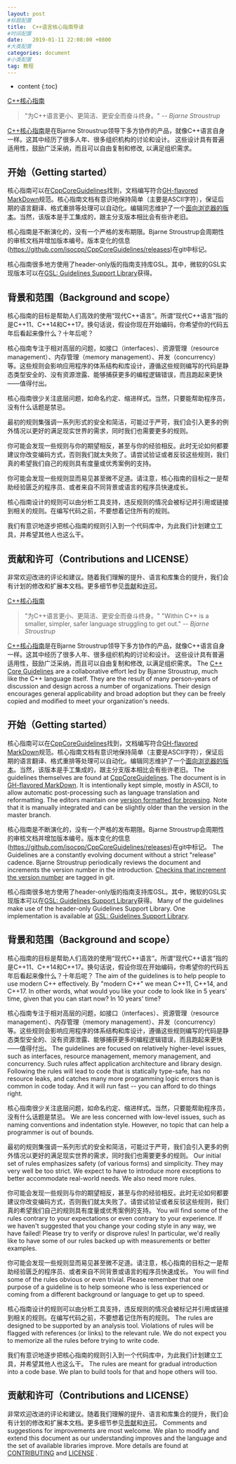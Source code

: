 ```yaml
---
layout: post
#标题配置
title:  C++语言核心指南导读
#时间配置
date:   2019-01-11 22:08:00 +0800
#大类配置
categories: document
#小类配置
tag: 教程
---
```


* content
{:toc}

[C++核心指南](http://isocpp.github.io/CppCoreGuidelines/CppCoreGuidelines)

>"为C++语言更小、更简洁、更安全而奋斗终身。"
>-- <cite>Bjarne Stroustrup</cite>

[C++核心指南](CppCoreGuidelines.md)是在Bjarne Stroustrup领导下多方协作的产品，就像C++语言自身一样。这其中经历了很多人年、很多组织机构的讨论和设计。
这些设计具有普遍适用性，鼓励广泛采纳，而且可以自由复制和修改, 以满足组织需求。

## 开始（Getting started）

核心指南可以在[CppCoreGuidelines](CppCoreGuidelines.md)找到，文档编写符合[GH-flavored MarkDown](https://github.github.com/gfm/)规范。核心指南文档有意识地保持简单（主要是ASCII字符），保证后期的语言翻译、格式重排等处理可以自动化。编辑同志维护了一个[面向浏览器的版本](http://isocpp.github.io/CppCoreGuidelines/CppCoreGuidelines)。当然，该版本是手工集成的，跟主分支版本相比会有些许老旧。

核心指南是不断演化的，没有一个严格的发布期限。Bjarne Stroustrup会周期性的审核文档并增加版本编号。版本变化的信息(https://github.com/isocpp/CppCoreGuidelines/releases)在git中标记。

核心指南很多地方使用了header-only版的指南支持库GSL。其中，微软的GSL实现版本可以在[GSL: Guidelines Support Library](https://github.com/Microsoft/GSL)获得。

## 背景和范围（Background and scope）

核心指南的目标是帮助人们高效的使用“现代C++语言”。所谓“现代C++语言”指的是C++11、C++14和C++17。换句话说，假设你现在开始编码，你希望你的代码五年后看起来像什么？十年后呢？

核心指南专注于相对高层的问题，如接口（interfaces）、资源管理（resource management）、内存管理（memory management）、并发（concurrency）等。这些规则会影响应用程序的体系结构和库设计，遵循这些规则编写的代码是静态类型安全的、没有资源泄露、能够捕获更多的编程逻辑错误，而且跑起来更快——值得付出。

核心指南很少关注底层问题，如命名约定、缩进样式。当然，只要能帮助程序员，没有什么话题是禁忌。

最初的规则集强调一系列形式的安全和简洁，可能过于严苛，我们会引入更多的例外情况以更好的满足现实世界的需求，同时我们也需要更多的规则。

你可能会发现一些规则与你的期望相反，甚至与你的经验相反。此时无论如何都要建议你改变编码方式，否则我们就太失败了。请尝试验证或者反驳这些规则，我们真的希望我们自己的规则具有度量或优秀案例的支持。

你可能会发现一些规则显而易见甚至微不足道。请注意，核心指南的目标之一是帮助经验匮乏的程序员、或者来自不同背景或语言的程序员快速成长。

核心指南设计的规则可以由分析工具支持，违反规则的情况会被标记并引用或链接到相关的规则。在编写代码之前，不要想着记住所有的规则。

我们有意识地逐步把核心指南的规则引入到一个代码库中，为此我们计划建立工具，并希望其他人也这么干。

## 贡献和许可（Contributions and LICENSE）

非常欢迎改进的评论和建议。随着我们理解的提升、语言和库集合的提升，我们会有计划的修改和扩展本文档。更多细节参见[贡献](./CONTRIBUTING.md)和[许可](./LICENSE)。








[C++核心指南](http://isocpp.github.io/CppCoreGuidelines/CppCoreGuidelines)

>"为C++语言更小、更简洁、更安全而奋斗终身。"
>"Within C++ is a smaller, simpler, safer language struggling to get out."
>-- <cite>Bjarne Stroustrup</cite>

[C++核心指南](CppCoreGuidelines.md)是在Bjarne Stroustrup领导下多方协作的产品，就像C++语言自身一样。这其中经历了很多人年、很多组织机构的讨论和设计。
这些设计具有普遍适用性，鼓励广泛采纳，而且可以自由复制和修改, 以满足组织需求。
The [C++ Core Guidelines](CppCoreGuidelines.md) are a collaborative effort led by Bjarne Stroustrup, much like the C++ language itself. They are the result of many
person-years of discussion and design across a number of organizations. Their design encourages general applicability and broad adoption but
they can be freely copied and modified to meet your organization's needs.

## 开始（Getting started）

核心指南可以在[CppCoreGuidelines](CppCoreGuidelines.md)找到，文档编写符合[GH-flavored MarkDown](https://github.github.com/gfm/)规范。核心指南文档有意识地保持简单（主要是ASCII字符），保证后期的语言翻译、格式重排等处理可以自动化。编辑同志维护了一个[面向浏览器的版本](http://isocpp.github.io/CppCoreGuidelines/CppCoreGuidelines)。当然，该版本是手工集成的，跟主分支版本相比会有些许老旧。
The guidelines themselves are found at [CppCoreGuidelines](CppCoreGuidelines.md). The document is in [GH-flavored MarkDown](https://github.github.com/gfm/). It is intentionally kept simple, mostly in ASCII, to allow automatic post-processing such as language translation and reformatting. The editors maintain one
[version formatted for browsing](http://isocpp.github.io/CppCoreGuidelines/CppCoreGuidelines). Note that it is manually integrated and can be slightly older than the version in the master branch.

核心指南是不断演化的，没有一个严格的发布期限。Bjarne Stroustrup会周期性的审核文档并增加版本编号。版本变化的信息(https://github.com/isocpp/CppCoreGuidelines/releases)在git中标记。
The Guidelines are a constantly evolving document without a strict "release" cadence. Bjarne Stroustrup periodically reviews the document and increments the version number in the introduction. [Checkins that increment the version number](https://github.com/isocpp/CppCoreGuidelines/releases) are tagged in git. 

核心指南很多地方使用了header-only版的指南支持库GSL。其中，微软的GSL实现版本可以在[GSL: Guidelines Support Library](https://github.com/Microsoft/GSL)获得。
Many of the guidelines make use of the header-only Guidelines Support Library. One implementation is available at [GSL: Guidelines Support Library](https://github.com/Microsoft/GSL).

## 背景和范围（Background and scope）

核心指南的目标是帮助人们高效的使用“现代C++语言”。所谓“现代C++语言”指的是C++11、C++14和C++17。换句话说，假设你现在开始编码，你希望你的代码五年后看起来像什么？十年后呢？
The aim of the guidelines is to help people to use modern C++ effectively. By "modern C++" we mean C++11, C++14, and C++17. In other
words, what would you like your code to look like in 5 years' time, given that you can start now? In 10 years' time?

核心指南专注于相对高层的问题，如接口（interfaces）、资源管理（resource management）、内存管理（memory management）、并发（concurrency）等。这些规则会影响应用程序的体系结构和库设计，遵循这些规则编写的代码是静态类型安全的、没有资源泄露、能够捕获更多的编程逻辑错误，而且跑起来更快——值得付出。
The guidelines are focused on relatively higher-level issues, such as interfaces, resource management, memory management, and concurrency. Such
rules affect application architecture and library design. Following the rules will lead to code that is statically type-safe, has no resource
leaks, and catches many more programming logic errors than is common in code today. And it will run fast -- you can afford to do things right.

核心指南很少关注底层问题，如命名约定、缩进样式。当然，只要能帮助程序员，没有什么话题是禁忌。
We are less concerned with low-level issues, such as naming conventions and indentation style. However, no topic that can help a programmer is
out of bounds.

最初的规则集强调一系列形式的安全和简洁，可能过于严苛，我们会引入更多的例外情况以更好的满足现实世界的需求，同时我们也需要更多的规则。
Our initial set of rules emphasizes safety (of various forms) and simplicity. They may very well be too strict. We expect to have to introduce
more exceptions to better accommodate real-world needs. We also need more rules.

你可能会发现一些规则与你的期望相反，甚至与你的经验相反。此时无论如何都要建议你改变编码方式，否则我们就太失败了。请尝试验证或者反驳这些规则，我们真的希望我们自己的规则具有度量或优秀案例的支持。
You will find some of the rules contrary to your expectations or even contrary to your experience. If we haven't suggested that you change your
coding style in any way, we have failed! Please try to verify or disprove rules! In particular, we'd really like to have some of our rules
backed up with measurements or better examples.

你可能会发现一些规则显而易见甚至微不足道。请注意，核心指南的目标之一是帮助经验匮乏的程序员、或者来自不同背景或语言的程序员快速成长。
You will find some of the rules obvious or even trivial. Please remember that one purpose of a guideline is to help someone who is less
experienced or coming from a different background or language to get up to speed.

核心指南设计的规则可以由分析工具支持，违反规则的情况会被标记并引用或链接到相关的规则。在编写代码之前，不要想着记住所有的规则。
The rules are designed to be supported by an analysis tool. Violations of rules will be flagged with references (or links) to the relevant rule.
We do not expect you to memorize all the rules before trying to write code.

我们有意识地逐步把核心指南的规则引入到一个代码库中，为此我们计划建立工具，并希望其他人也这么干。
The rules are meant for gradual introduction into a code base. We plan to build tools for that and hope others will too.

## 贡献和许可（Contributions and LICENSE）

非常欢迎改进的评论和建议。随着我们理解的提升、语言和库集合的提升，我们会有计划的修改和扩展本文档。更多细节参见[贡献](./CONTRIBUTING.md)和[许可](./LICENSE)。
Comments and suggestions for improvements are most welcome. We plan to modify and extend this document as our understanding improves and the
language and the set of available libraries improve. More details are found at [CONTRIBUTING](./CONTRIBUTING.md) and [LICENSE](./LICENSE) .

